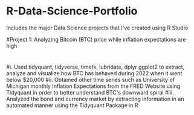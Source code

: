 # R-Data-Science-Portfolio
Includes the major Data Science projects that I've created using R Studio 


#Project 1: Analyzing Bitcoin (BTC) price while inflation expectations are high
# 
#i. Used tidyquant, tidyverse, timetk, lubridate, dplyr ggplot2 to extract, analyze and visualize how BTC has behaved during 2022 when it went below $20,000 
#ii. Obtained other time series such as University of Michigan monthly Inflation Expectations from the FRED Website using Tidyquant in order to better understand BTC's downward spiral
#iii. Analyzed the bond and currency market by extracting information in an automated manner using the Tidyquant Package in R


